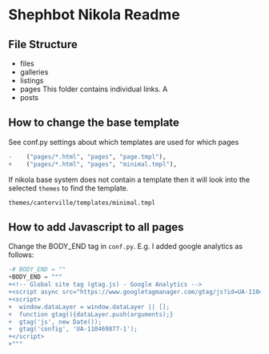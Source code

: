 # Shephbot Nikola Readme #

## File Structure ##

- files
- galleries
- listings
- pages
  This folder contains individual links. A
- posts


## How to change the base template ##
See conf.py settings about which templates are used for which pages

```python
-    ("pages/*.html", "pages", "page.tmpl"),
+    ("pages/*.html", "pages", "minimal.tmpl"),
```

If nikola base system does not contain a template then it will look into the selected `themes`
to find the template.

`themes/canterville/templates/minimal.tmpl`

## How to add Javascript to all pages ##

Change the BODY_END tag in `conf.py`. E.g. I added google analytics as follows:

```python
-# BODY_END = ""
+BODY_END = """
+<!-- Global site tag (gtag.js) - Google Analytics -->
+<script async src="https://www.googletagmanager.com/gtag/js?id=UA-110469877-1"></script>
+<script>
+  window.dataLayer = window.dataLayer || [];
+  function gtag(){dataLayer.push(arguments);}
+  gtag('js', new Date());
+  gtag('config', 'UA-110469877-1');
+</script>
+"""
```
